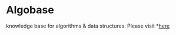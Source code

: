 # Algobase
knowledge base for algorithms &amp; data structures. Please visit *[here](https://modesty723.gitbook.io/algobase)
